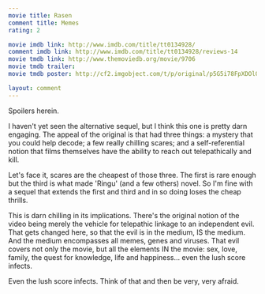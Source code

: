 ```yaml
---
movie title: Rasen
comment title: Memes
rating: 2

movie imdb link: http://www.imdb.com/title/tt0134928/
comment imdb link: http://www.imdb.com/title/tt0134928/reviews-14
movie tmdb link: http://www.themoviedb.org/movie/9706
movie tmdb trailer: 
movie tmdb poster: http://cf2.imgobject.com/t/p/original/p5G5i78FpXDOl0ZlFATOC7FaRfn.jpg

layout: comment
---
```


Spoilers herein.

I haven't yet seen the alternative sequel, but I think this one is pretty darn engaging. The  appeal of the original is that had three things: a mystery that you could help decode; a few  really chilling scares; and a self-referential notion that films themselves have the ability to  reach out telepathically and kill.

Let's face it, scares are the cheapest of those three. The first is rare enough but the third is  what made 'Ringu' (and a few others) novel. So I'm fine with a sequel that extends the first  and third and in so doing loses the cheap thrills. 

This is darn chilling in its implications. There's the original notion of the video being merely  the vehicle for telepathic linkage to an independent evil. That gets changed here, so that the  evil is in the medium, IS the medium. And the medium encompasses all memes, genes and  viruses. That evil covers not only the movie, but all the elements IN the movie: sex, love,  family, the quest for knowledge, life and happiness... even the lush score infects.

Even the lush score infects. Think of that and then be very, very afraid.